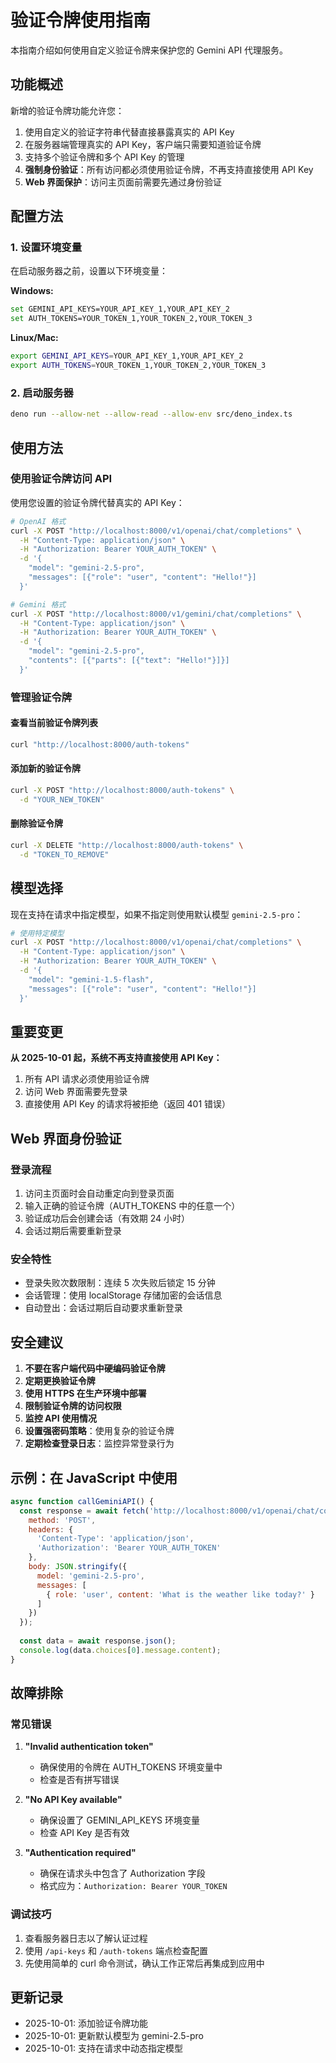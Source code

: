 # 验证令牌使用指南

本指南介绍如何使用自定义验证令牌来保护您的 Gemini API 代理服务。

## 功能概述

新增的验证令牌功能允许您：
1. 使用自定义的验证字符串代替直接暴露真实的 API Key
2. 在服务器端管理真实的 API Key，客户端只需要知道验证令牌
3. 支持多个验证令牌和多个 API Key 的管理
4. **强制身份验证**：所有访问都必须使用验证令牌，不再支持直接使用 API Key
5. **Web 界面保护**：访问主页面前需要先通过身份验证

## 配置方法

### 1. 设置环境变量

在启动服务器之前，设置以下环境变量：

**Windows:**
```bash
set GEMINI_API_KEYS=YOUR_API_KEY_1,YOUR_API_KEY_2
set AUTH_TOKENS=YOUR_TOKEN_1,YOUR_TOKEN_2,YOUR_TOKEN_3
```

**Linux/Mac:**
```bash
export GEMINI_API_KEYS=YOUR_API_KEY_1,YOUR_API_KEY_2
export AUTH_TOKENS=YOUR_TOKEN_1,YOUR_TOKEN_2,YOUR_TOKEN_3
```

### 2. 启动服务器

```bash
deno run --allow-net --allow-read --allow-env src/deno_index.ts
```

## 使用方法

### 使用验证令牌访问 API

使用您设置的验证令牌代替真实的 API Key：

```bash
# OpenAI 格式
curl -X POST "http://localhost:8000/v1/openai/chat/completions" \
  -H "Content-Type: application/json" \
  -H "Authorization: Bearer YOUR_AUTH_TOKEN" \
  -d '{
    "model": "gemini-2.5-pro",
    "messages": [{"role": "user", "content": "Hello!"}]
  }'

# Gemini 格式
curl -X POST "http://localhost:8000/v1/gemini/chat/completions" \
  -H "Content-Type: application/json" \
  -H "Authorization: Bearer YOUR_AUTH_TOKEN" \
  -d '{
    "model": "gemini-2.5-pro",
    "contents": [{"parts": [{"text": "Hello!"}]}]
  }'
```

### 管理验证令牌

#### 查看当前验证令牌列表
```bash
curl "http://localhost:8000/auth-tokens"
```

#### 添加新的验证令牌
```bash
curl -X POST "http://localhost:8000/auth-tokens" \
  -d "YOUR_NEW_TOKEN"
```

#### 删除验证令牌
```bash
curl -X DELETE "http://localhost:8000/auth-tokens" \
  -d "TOKEN_TO_REMOVE"
```

## 模型选择

现在支持在请求中指定模型，如果不指定则使用默认模型 `gemini-2.5-pro`：

```bash
# 使用特定模型
curl -X POST "http://localhost:8000/v1/openai/chat/completions" \
  -H "Content-Type: application/json" \
  -H "Authorization: Bearer YOUR_AUTH_TOKEN" \
  -d '{
    "model": "gemini-1.5-flash",
    "messages": [{"role": "user", "content": "Hello!"}]
  }'
```

## 重要变更

**从 2025-10-01 起，系统不再支持直接使用 API Key：**
1. 所有 API 请求必须使用验证令牌
2. 访问 Web 界面需要先登录
3. 直接使用 API Key 的请求将被拒绝（返回 401 错误）

## Web 界面身份验证

### 登录流程
1. 访问主页面时会自动重定向到登录页面
2. 输入正确的验证令牌（AUTH_TOKENS 中的任意一个）
3. 验证成功后会创建会话（有效期 24 小时）
4. 会话过期后需要重新登录

### 安全特性
- 登录失败次数限制：连续 5 次失败后锁定 15 分钟
- 会话管理：使用 localStorage 存储加密的会话信息
- 自动登出：会话过期后自动要求重新登录

## 安全建议

1. **不要在客户端代码中硬编码验证令牌**
2. **定期更换验证令牌**
3. **使用 HTTPS 在生产环境中部署**
4. **限制验证令牌的访问权限**
5. **监控 API 使用情况**
6. **设置强密码策略**：使用复杂的验证令牌
7. **定期检查登录日志**：监控异常登录行为

## 示例：在 JavaScript 中使用

```javascript
async function callGeminiAPI() {
  const response = await fetch('http://localhost:8000/v1/openai/chat/completions', {
    method: 'POST',
    headers: {
      'Content-Type': 'application/json',
      'Authorization': 'Bearer YOUR_AUTH_TOKEN'
    },
    body: JSON.stringify({
      model: 'gemini-2.5-pro',
      messages: [
        { role: 'user', content: 'What is the weather like today?' }
      ]
    })
  });
  
  const data = await response.json();
  console.log(data.choices[0].message.content);
}
```

## 故障排除

### 常见错误

1. **"Invalid authentication token"**
   - 确保使用的令牌在 AUTH_TOKENS 环境变量中
   - 检查是否有拼写错误

2. **"No API Key available"**
   - 确保设置了 GEMINI_API_KEYS 环境变量
   - 检查 API Key 是否有效

3. **"Authentication required"**
   - 确保在请求头中包含了 Authorization 字段
   - 格式应为：`Authorization: Bearer YOUR_TOKEN`

### 调试技巧

1. 查看服务器日志以了解认证过程
2. 使用 `/api-keys` 和 `/auth-tokens` 端点检查配置
3. 先使用简单的 curl 命令测试，确认工作正常后再集成到应用中

## 更新记录

- 2025-10-01: 添加验证令牌功能
- 2025-10-01: 更新默认模型为 gemini-2.5-pro
- 2025-10-01: 支持在请求中动态指定模型
